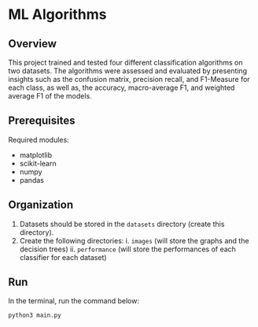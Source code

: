 # ML Algorithms

## Overview
This project trained and tested four different classification algorithms on two datasets. The algorithms were assessed and evaluated by presenting insights such as the confusion matrix, precision recall, and F1-Measure for each class, as well as, the accuracy, macro-average F1, and weighted average F1 of the models. 

## Prerequisites
Required modules:
- matplotlib
- scikit-learn
- numpy
- pandas

## Organization
1. Datasets should be stored in the `datasets` directory (create this directory).
2. Create the following directories:
    i. `images` (will store the graphs and the decision trees)
    ii. `performance` (will store the performances of each classifier for each dataset)

## Run
In the terminal, run the command below:
```bash
python3 main.py


